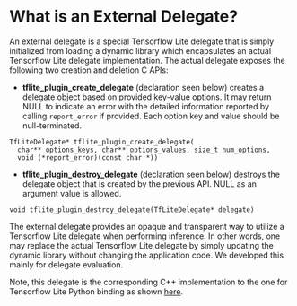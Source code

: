 # What is an External Delegate?
An external delegate is a special Tensorflow Lite delegate that is simply
initialized from loading a dynamic library which encapsulates an actual
Tensorflow Lite delegate implementation. The actual delegate exposes the
following two creation and deletion C APIs:

* __tflite_plugin_create_delegate__ (declaration seen below) creates a delegate
object based on provided key-value options. It may return NULL to indicate an
error with the detailed information reported by calling `report_error` if
provided. Each option key and value should be null-terminated.

```
TfLiteDelegate* tflite_plugin_create_delegate(
  char** options_keys, char** options_values, size_t num_options,
  void (*report_error)(const char *))
```

* __tflite_plugin_destroy_delegate__ (declaration seen below) destroys the
delegate object that is created by the previous API. NULL as an argument value
is allowed.

```
void tflite_plugin_destroy_delegate(TfLiteDelegate* delegate)
```

The external delegate provides an opaque and transparent way to utilize a
Tensorflow Lite delegate when performing inference. In other words, one may
replace the actual Tensorflow Lite delegate by simply updating the dynamic
library without changing the application code. We developed this mainly for
delegate evaluation.

Note, this delegate is the corresponding C++ implementation to the one for
Tensorflow Lite Python binding as shown [here](https://github.com/tensorflow/tensorflow/blob/7145fc0e49be01ef6943f4df386ce38567e37797/tensorflow/lite/python/interpreter.py#L42).
